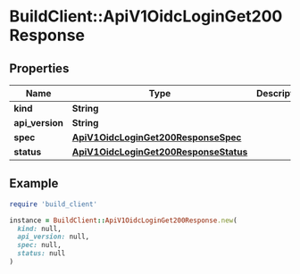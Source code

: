 # BuildClient::ApiV1OidcLoginGet200Response

## Properties

| Name | Type | Description | Notes |
| ---- | ---- | ----------- | ----- |
| **kind** | **String** |  |  |
| **api_version** | **String** |  |  |
| **spec** | [**ApiV1OidcLoginGet200ResponseSpec**](ApiV1OidcLoginGet200ResponseSpec.md) |  |  |
| **status** | [**ApiV1OidcLoginGet200ResponseStatus**](ApiV1OidcLoginGet200ResponseStatus.md) |  |  |

## Example

```ruby
require 'build_client'

instance = BuildClient::ApiV1OidcLoginGet200Response.new(
  kind: null,
  api_version: null,
  spec: null,
  status: null
)
```

